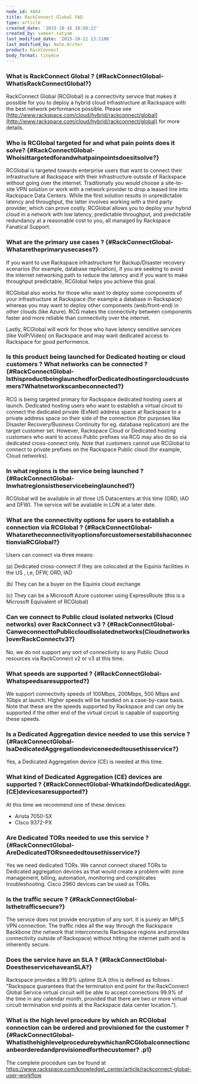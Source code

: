 ```yaml
---
node_id: 4864
title: RackConnect Global FAQ
type: article
created_date: '2015-10-16 18:50:22'
created_by: sameer.satyam
last_modified_date: '2015-10-22 13:1106'
last_modified_by: Nate.Archer
product: RackConnect
body_format: tinymce
---
```


### What is RackConnect Global ? {#RackConnectGlobal-WhatisRackConnectGlobal?}

RackConnect Global (RCGlobal) is a connectivity service that makes it
possible for you to deploy a hybrid cloud infrastructure at Rackspace
with the best network performance possible. Please see
[http://www.rackspace.com/cloud/hybrid/rackconnect/global](http://www.rackspace.com/cloud/hybrid/rackconnect/global) for
more details.

### Who is RCGlobal targeted for and what pain points does it solve? {#RackConnectGlobal-Whoisittargetedforandwhatpainpointsdoesitsolve?}

RCGlobal is targeted towards enterprise users that want to connect their
infrastructure at Rackspace with their infrastructure outside of
Rackspace without going over the internet. Traditionally you would
choose a site-to-site VPN solution or work with a network provider to
drop a leased line into Rackspace Data Centers. While the first solution
results in unpredictable latency and throughput, the latter involves
working with a third party provider, which can prove costly.
RCGlobal allows you to deploy your hybrid cloud in a network with low
latency, predictable throughput, and predictable redundancy at a
reasonable cost to you, all managed by Rackspace Fanatical Support. 

### What are the primary use cases ? {#RackConnectGlobal-Whataretheprimaryusecases?}

If you want to use Rackspace infrastructure for Backup/Disaster recovery
scenarios (for example, database replication), if you are seeking to
avoid the internet networking path to reduce the latency and if you want
to make throughput predictable, RCGlobal helps you achieve this goal. 

RCGlobal also works for those who want to deploy some components of your
infrastructure at Rackspace (for example a database in Rackspace)
whereas you may want to deploy other components (web/front-end) in other
clouds (like Azure). RCG makes the connectivity between components
faster and more reliable than connectivity over the internet.

 Lastly, RCGlobal will work for those who have latency sensitive
services (like VoIP/Video) on Rackspace and may want dedicated access to
Rackspace for good performence.

### Is this product being launched for Dedicated hosting or cloud customers ? What networks can be connected ? {#RackConnectGlobal-IsthisproductbeinglaunchedforDedicatedhostingorcloudcustomers?Whatnetworkscanbeconnected?}

RCG is being targeted primary for Rackspace dedicated hosting users at
launch. Dedicated hosting users who want to establish a virtual circuit
to connect the dedicated private (ExNet) address space at Rackspace to a
private address space on their side of the connection (for purposes like
Disaster Recovery/Business Continuity for eg. database replication)
are the target customer set. However, Rackspace Cloud or Dedicated
hosting customers who want to access Public prefixes via RCG may also do
so via dedicated cross-connect only. Note that customers cannot use
RCGlobal to connect to private prefixes on the Rackspace Public
cloud (for example, Cloud networks).

### In what regions is the service being launched ? {#RackConnectGlobal-Inwhatregionsistheservicebeinglaunched?}

RCGlobal will be available in all three US Datacenters at this time
(ORD, IAD and DFW). The service will be avaliable in LON at a later
date.

### What are the connectivity options for users to establish a connection via RCGlobal ? {#RackConnectGlobal-WhataretheconnectivityoptionsforcustomersestablishaconnectionviaRCGlobal?}

Users can connect via three means:

(a) Dedicated cross-connect if they are colocated at the Equinix
facilities in the US , i,e, DFW, ORD, IAD

(b) They can be a buyer on the Equinix cloud exchange

(c) They can be a Microsoft Azure customer using ExpressRoute (this is
a Microsoft Equivalent of RCGlobal)

### Can we connect to Public cloud isolated networks (Cloud networks) over RackConnect v3 ? {#RackConnectGlobal-CanweconnecttoPubliccloudIsolatednetworks(Cloudnetworks)overRackConnectv3?}

No, we do not support any sort of connectivity to any Public Cloud
resources via RackConnect v2 or v3 at this time.

### What speeds are supported ? {#RackConnectGlobal-Whatspeedsaresupported?}

We support connectivity speeds of 100Mbps, 200Mbps, 500 Mbps and 1Gbps
at launch. Higher speeds will be handled on a case-by-case basis. Note
that these are the speeds supported by Rackspace and can only be
supported if the other end of the virtual circuit is capable of
supporting these speeds.

### Is a Dedicated Aggregation device needed to use this service ? {#RackConnectGlobal-IsaDedicatedAggregationdeviceneededtousethisservice?}

Yes, a Dedicated Aggregation device (CE) is needed at this time. 

### What kind of Dedicated Aggregation (CE) devices are supported ? {#RackConnectGlobal-WhatkindofDedicatedAggr.(CE)devicesaresupported?}

At this time we recommend one of these devices:

-   Arista 7050-SX
-   CIsco 9372-PX 

### Are Dedicated TORs needed to use this service ? {#RackConnectGlobal-AreDedicatedTORsneededtousethisservice?}

Yes we need dedicated TORs. We cannot connect shared TORs to Dedicated
aggregation devices as that would create a problem with zone management,
billing, automation, monitoring and complicates troubleshooting.  Cisco
2960 devices can be used as TORs.

### Is the traffic secure ? {#RackConnectGlobal-Isthetrafficsecure?}

The service does not provide encryption of any sort. It is purely an
MPLS VPN connection. The traffic rides all the way through the Rackspace
Backbone (the network that interconnects Rackspace regions and provides
connectivity outside of Rackspace) without hitting the internet path and
is inherently secure.

### Does the service have an SLA ? {#RackConnectGlobal-DoestheservicehaveanSLA?}

Rackspace provides a 99.9% uptime SLA (this is defined as follows :
"Rackspace guarantees that the termination end point for the RackConnect
Global Service virtual circuit will be able to accept connections 99.9%
of the time in any calendar month, provided that there are two or more
virtual circuit termination end points at the Rackspace data center
location."). 

### What is the high level procedure by which an RCGlobal connection can be ordered and provisioned for the customer ? {#RackConnectGlobal-WhatisthehighlevelprocedurebywhichanRCGlobalconnectioncanbeorderedandprovisionedforthecustomer? .p1}

The complete procedure can be found
at  https://www.rackspace.com/knowledge\_center/article/rackconnect-global-user-workflow

 

